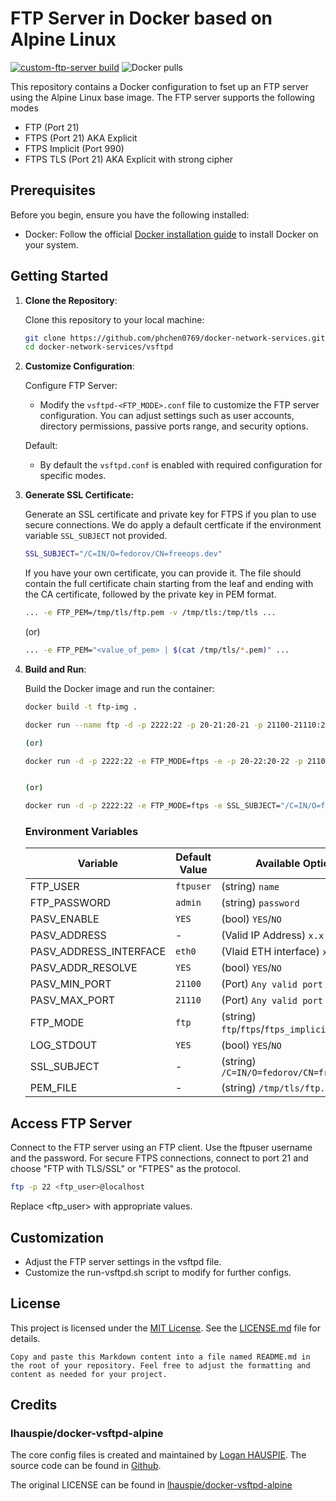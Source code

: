 # FTP Server in Docker based on Alpine Linux

[![custom-ftp-server build](https://github.com/fedorov/custom-ftp-server/actions/workflows/docker-publish.yml/badge.svg)](https://github.com/fedorov/custom-ftp-server/actions/workflows/docker-publish.yml) ![Docker pulls](https://img.shields.io/docker/pulls/fedorov/custom-ftp-server)

This repository contains a Docker configuration to fset up an FTP server using the Alpine Linux base image. The FTP server supports the following modes

* FTP (Port 21)
* FTPS (Port 21) AKA Explicit
* FTPS Implicit (Port 990)
* FTPS TLS (Port 21) AKA Explicit with strong cipher

## Prerequisites

Before you begin, ensure you have the following installed:

* Docker: Follow the official [Docker installation guide](https://docs.docker.com/get-docker/) to install Docker on your system.

## Getting Started

1. **Clone the Repository**:

   Clone this repository to your local machine:

   ```bash
   git clone https://github.com/phchen0769/docker-network-services.git
   cd docker-network-services/vsftpd
   ```

2. **Customize Configuration**:

    Configure FTP Server:
    * Modify the `vsftpd-<FTP_MODE>.conf` file to customize the FTP server configuration. You can adjust settings such as user accounts, directory permissions, passive ports range, and security options.

    Default:
    * By default the `vsftpd.conf` is enabled with required configuration for specific modes.

3. **Generate SSL Certificate:**

    Generate an SSL certificate and private key for FTPS if you plan to use secure connections. We do apply a default certficate if the environment variable `SSL_SUBJECT` not provided.

    ```bash
    SSL_SUBJECT="/C=IN/O=fedorov/CN=freeops.dev"
    ```

    If you have your own certificate, you can provide it. The file should contain the full certificate chain starting from the leaf and ending with the CA certificate, followed by the private key in PEM format.

    ```bash
    ... -e FTP_PEM=/tmp/tls/ftp.pem -v /tmp/tls:/tmp/tls ...
    ```

    (or)

    ```bash
    ... -e FTP_PEM="<value_of_pem> | $(cat /tmp/tls/*.pem)" ...
    ```

4. **Build and Run**:

    Build the Docker image and run the container:

    ```bash
    docker build -t ftp-img .
    
    docker run --name ftp -d -p 2222:22 -p 20-21:20-21 -p 21100-21110:21100-21110 -p 990:990 -v /Volumes/myDriver/Share:/home/ftpuser ftp-img

    (or)

    docker run -d -p 2222:22 -e FTP_MODE=ftps -e -p 20-22:20-22 -p 21100-21110:21100-21110 -p 990:990 custom-ftp-server


    (or)

    docker run -d -p 2222:22 -e FTP_MODE=ftps -e SSL_SUBJECT="/C=IN/O=fedorov/CN=freeops.dev" -p 20-22:20-22 -p 21100-21110:21100-21110 -p 990:990 custom-ftp-server
    ```

   ### Environment Variables

    | Variable | Default Value | Available Options |
    |----------|----------|----------|
    | FTP_USER | `ftpuser` | (string) `name` |
    | FTP_PASSWORD | `admin` | (string) `password` |
    | PASV_ENABLE | `YES` | (bool) `YES`/`NO` |
    | PASV_ADDRESS | - |  (Valid IP Address) `x.x.x.x` |
    | PASV_ADDRESS_INTERFACE | `eth0` | (Vlaid ETH interface) `xth1` |
    | PASV_ADDR_RESOLVE | `YES` | (bool) `YES`/`NO` |
    | PASV_MIN_PORT | `21100` | (Port) `Any valid port` |
    | PASV_MAX_PORT | `21110` | (Port) `Any valid port` |
    | FTP_MODE | `ftp` | (string) `ftp`/`ftps`/`ftps_implicit`/`ftps_tls` |
    | LOG_STDOUT | `YES` | (bool) `YES`/`NO` |
    | SSL_SUBJECT | - | (string) `/C=IN/O=fedorov/CN=freeops.dev` |
    | PEM_FILE | - | (string) `/tmp/tls/ftp.pem` |

## Access FTP Server

Connect to the FTP server using an FTP client. Use the ftpuser username and the password. For secure FTPS connections, connect to port 21 and choose "FTP with TLS/SSL" or "FTPES" as the protocol.

```bash
ftp -p 22 <ftp_user>@localhost
```

Replace <ftp_user> with appropriate values.

## Customization

* Adjust the FTP server settings in the vsftpd file.
* Customize the run-vsftpd.sh script to modify for further configs.

## License

This project is licensed under the [MIT License](LICENSE.md). See the [LICENSE.md](LICENSE.md) file for details.

```
Copy and paste this Markdown content into a file named README.md in the root of your repository. Feel free to adjust the formatting and content as needed for your project.
```

## Credits

### lhauspie/docker-vsftpd-alpine

The core config files is created and maintained by [Logan HAUSPIE](https://github.com/lhauspie). The source code can be found in [Github](https://github.com/lhauspie/docker-vsftpd-alpine).

The original LICENSE can be found in [lhauspie/docker-vsftpd-alpine](https://github.com/lhauspie/docker-vsftpd-alpine/blob/develop/LICENCE)
